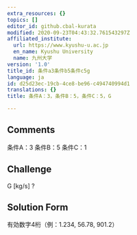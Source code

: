 ```yaml
---
extra_resources: {}
topics: []
editor_id: github.cbal-kurata
modified: 2020-09-23T04:43:32.761543297Z
affiliated_institute:
  url: https://www.kyushu-u.ac.jp
  en_name: Kyushu University
  name: 九州大学
version: '1.0'
title_id: 条件a3条件b5条件c5g
language: ja
id: d25d23ec-19cb-4ce8-be96-c494740994d1
translations: {}
title: 条件A：3，条件B：5，条件C：5，G

---
```


## Comments
条件A：3
条件B：5
条件C：1

## Challenge
G [kg/s] ?

## Solution Form
有効数字4桁（例：1.234,  56.78,  901.2）





